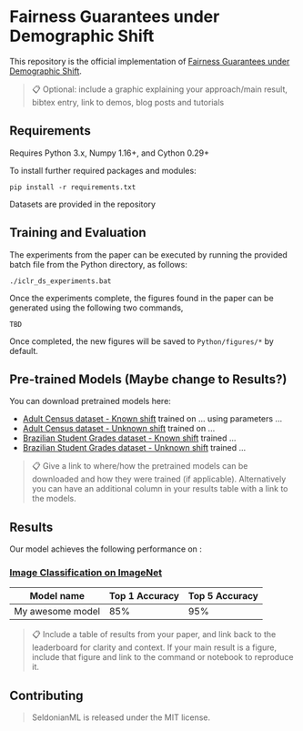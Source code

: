 
# Fairness Guarantees under Demographic Shift

This repository is the official implementation of [Fairness Guarantees under Demographic Shift](https://openreview.net/pdf?id=wbPObLm6ueA). 

>📋  Optional: include a graphic explaining your approach/main result, bibtex entry, link to demos, blog posts and tutorials

## Requirements

Requires Python 3.x, Numpy 1.16+, and Cython 0.29+

To install further required packages and modules:

```setup
pip install -r requirements.txt
```

Datasets are provided in the repository

## Training and Evaluation

The experiments from the paper can be executed by running the provided batch file from the Python directory, as follows:

```setup
./iclr_ds_experiments.bat
```
     
Once the experiments complete, the figures found in the paper can be generated using the following two commands, 

```setup
TBD
```
    
Once completed, the new figures will be saved to `Python/figures/*` by default.


## Pre-trained Models (Maybe change to Results?)

You can download pretrained models here:

- [Adult Census dataset - Known shift](https://drive.google.com/mymodel.pth) trained on ... using parameters ... 
- [Adult Census dataset - Unknown shift](https://drive.google.com/mymodel.pth) trained on ...
- [Brazilian Student Grades dataset - Known shift](https://drive.google.com/mymodel.pth) trained ...
- [Brazilian Student Grades dataset - Unknown shift](https://drive.google.com/mymodel.pth) trained ...

>📋  Give a link to where/how the pretrained models can be downloaded and how they were trained (if applicable).  Alternatively you can have an additional column in your results table with a link to the models.

## Results

Our model achieves the following performance on :

### [Image Classification on ImageNet](https://paperswithcode.com/sota/image-classification-on-imagenet)

| Model name         | Top 1 Accuracy  | Top 5 Accuracy |
| ------------------ |---------------- | -------------- |
| My awesome model   |     85%         |      95%       |

>📋  Include a table of results from your paper, and link back to the leaderboard for clarity and context. If your main result is a figure, include that figure and link to the command or notebook to reproduce it. 


## Contributing

> SeldonianML is released under the MIT license.
